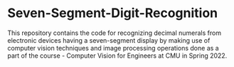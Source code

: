 # Seven-Segment-Digit-Recognition
This repository contains the code for recognizing decimal numerals from electronic devices having a seven-segment display by making use of computer vision techniques and image processing operations done as a part of the course - Computer Vision for Engineers at CMU in Spring 2022.
